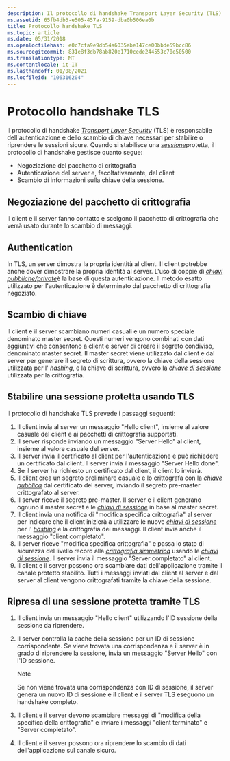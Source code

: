 ```yaml
---
description: Il protocollo di handshake Transport Layer Security (TLS) è responsabile dell'autenticazione e dello scambio di chiave necessari per stabilire o riprendere le sessioni sicure.
ms.assetid: 65fb4db3-e505-457a-9159-dba0b506ea0b
title: Protocollo handshake TLS
ms.topic: article
ms.date: 05/31/2018
ms.openlocfilehash: e0c7cfa9e9db54a6035abe147ce00bbde59bcc86
ms.sourcegitcommit: 831e8f3db78ab820e1710cede244553c70e50500
ms.translationtype: MT
ms.contentlocale: it-IT
ms.lasthandoff: 01/08/2021
ms.locfileid: "106316204"
---
```

# <a name="tls-handshake-protocol"></a>Protocollo handshake TLS

Il protocollo di handshake [*Transport Layer Security*](../secgloss/t-gly.md) (TLS) è responsabile dell'autenticazione e dello scambio di chiave necessari per stabilire o riprendere le sessioni sicure. Quando si stabilisce una [*sessione*](../secgloss/s-gly.md)protetta, il protocollo di handshake gestisce quanto segue:

-   Negoziazione del pacchetto di crittografia
-   Autenticazione del server e, facoltativamente, del client
-   Scambio di informazioni sulla chiave della sessione.

## <a name="cipher-suite-negotiation"></a>Negoziazione del pacchetto di crittografia

Il client e il server fanno contatto e scelgono il pacchetto di crittografia che verrà usato durante lo scambio di messaggi.

## <a name="authentication"></a>Authentication

In TLS, un server dimostra la propria identità al client. Il client potrebbe anche dover dimostrare la propria identità al server. L'uso di coppie di [*chiavi pubbliche/private*](../secgloss/p-gly.md)è la base di questa autenticazione. Il metodo esatto utilizzato per l'autenticazione è determinato dal pacchetto di crittografia negoziato.

## <a name="key-exchange"></a>Scambio di chiave

Il client e il server scambiano numeri casuali e un numero speciale denominato master secret. Questi numeri vengono combinati con dati aggiuntivi che consentono a client e server di creare il segreto condiviso, denominato master secret. Il master secret viene utilizzato dal client e dal server per generare il segreto di scrittura, ovvero la chiave della sessione utilizzata per l' [*hashing*](../secgloss/h-gly.md), e la chiave di scrittura, ovvero la [*chiave di sessione*](../secgloss/s-gly.md) utilizzata per la crittografia.

## <a name="establishing-a-secure-session-by-using-tls"></a>Stabilire una sessione protetta usando TLS

Il protocollo di handshake TLS prevede i passaggi seguenti:

1.  Il client invia al server un messaggio "Hello client", insieme al valore casuale del client e ai pacchetti di crittografia supportati.
2.  Il server risponde inviando un messaggio "Server Hello" al client, insieme al valore casuale del server.
3.  Il server invia il certificato al client per l'autenticazione e può richiedere un certificato dal client. Il server invia il messaggio "Server Hello done".
4.  Se il server ha richiesto un certificato dal client, il client lo invierà.
5.  Il client crea un segreto preliminare casuale e lo crittografa con la [*chiave pubblica*](../secgloss/p-gly.md) dal certificato del server, inviando il segreto pre-master crittografato al server.
6.  Il server riceve il segreto pre-master. Il server e il client generano ognuno il master secret e le [*chiavi di sessione*](../secgloss/s-gly.md) in base al master secret.
7.  Il client invia una notifica di "modifica specifica crittografia" al server per indicare che il client inizierà a utilizzare le nuove [*chiavi di sessione*](../secgloss/s-gly.md) per l' [*hashing*](../secgloss/h-gly.md) e la crittografia dei messaggi. Il client invia anche il messaggio "client completato".
8.  Il server riceve "modifica specifica crittografia" e passa lo stato di sicurezza del livello record alla [*crittografia simmetrica*](../secgloss/s-gly.md) usando le [*chiavi di sessione*](../secgloss/s-gly.md). Il server invia il messaggio "Server completato" al client.
9.  Il client e il server possono ora scambiare dati dell'applicazione tramite il canale protetto stabilito. Tutti i messaggi inviati dal client al server e dal server al client vengono crittografati tramite la chiave della sessione.

## <a name="resuming-a-secure-session-by-using-tls"></a>Ripresa di una sessione protetta tramite TLS

1.  Il client invia un messaggio "Hello client" utilizzando l'ID sessione della sessione da riprendere.
2.  Il server controlla la cache della sessione per un ID di sessione corrispondente. Se viene trovata una corrispondenza e il server è in grado di riprendere la sessione, invia un messaggio "Server Hello" con l'ID sessione.
    > [!Note]  
    > Se non viene trovata una corrispondenza con ID di sessione, il server genera un nuovo ID di sessione e il client e il server TLS eseguono un handshake completo.

     

3.  Il client e il server devono scambiare messaggi di "modifica della specifica della crittografia" e inviare i messaggi "client terminato" e "Server completato".
4.  Il client e il server possono ora riprendere lo scambio di dati dell'applicazione sul canale sicuro.

 

 
